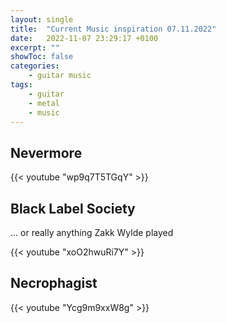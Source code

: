 ```yaml
---
layout: single
title:  "Current Music inspiration 07.11.2022"
date:   2022-11-07 23:29:17 +0100
excerpt: ""
showToc: false
categories: 
    - guitar music
tags:
    - guitar 
    - metal 
    - music
---
```


## Nevermore
{{< youtube "wp9q7T5TGqY" >}}

## Black Label Society
... or really anything Zakk Wylde played

{{< youtube "xoO2hwuRi7Y" >}}

## Necrophagist
{{< youtube "Ycg9m9xxW8g" >}}